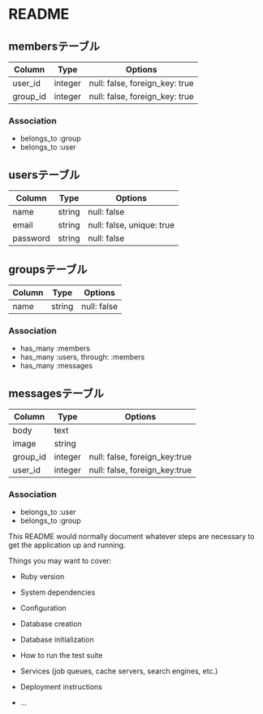 # README
## membersテーブル

|Column|Type|Options|
|------|----|-------|
|user_id|integer|null: false, foreign_key: true|
|group_id|integer|null: false, foreign_key: true|

### Association
- belongs_to :group
- belongs_to :user


## usersテーブル

|Column|Type|Options|
|------|----|-------|
|name|string|null: false|
|email|string|null: false, unique: true|
|password|string|null: false|




## groupsテーブル

|Column|Type|Options|
|------|----|-------|
|name|string|null: false|


### Association
- has_many :members
- has_many :users, through: :members
- has_many :messages


## messagesテーブル

|Column|Type|Options|
|------|----|-------|
|body|text|
|image|string|
|group_id|integer|null: false, foreign_key:true|
|user_id|integer|null: false, foreign_key:true|

### Association
- belongs_to :user
- belongs_to :group



This README would normally document whatever steps are necessary to get the
application up and running.

Things you may want to cover:

* Ruby version

* System dependencies

* Configuration

* Database creation

* Database initialization

* How to run the test suite

* Services (job queues, cache servers, search engines, etc.)

* Deployment instructions

* ...